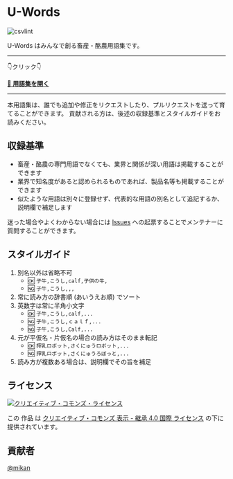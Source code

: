 # U-Words

![csvlint](https://github.com/u-motion/u-words/workflows/csvlint/badge.svg)

U-Words はみんなで創る畜産・酪農用語集です。

-----

👇クリック👇

**[📖 用語集を開く](words.csv)**

-----

本用語集は、誰でも追加や修正をリクエストしたり、プルリクエストを送って育てることができます。
貢献される方は、後述の収録基準とスタイルガイドをお読みください。

## 収録基準

- 畜産・酪農の専門用語でなくても、業界と関係が深い用語は掲載することができます
- 業界で知名度があると認められるものであれば、製品名等も掲載することができます
- 似たような用語は別々に登録せず、代表的な用語の別名として追記するか、説明欄で補足します

迷った場合やよくわからない場合には [Issues](https://github.com/u-motion/u-words/issues) への起票することでメンテナーに質問することができます。

## スタイルガイド

1. 別名以外は省略不可
    * 🆗 `子牛,こうし,calf,子供の牛,`
    * 🆖 `子牛,こうし,,,`
2. 常に読み方の辞書順 (あいうえお順) でソート
3. 英数字は常に半角小文字
    * 🆗 `子牛,こうし,calf,...`
    * 🆖 `子牛,こうし,ｃａｌｆ,...`
    * 🆖 `子牛,こうし,Calf,...`
4. 元が平仮名・片仮名の場合の読み方はそのまま転記
    * 🆗 `搾乳ロボット,さくにゅうロボット,...`
    * 🆖 `搾乳ロボット,さくにゅうろぼっと,...`
5. 読み方が複数ある場合は、説明欄でその旨を補足

## ライセンス

[![クリエイティブ・コモンズ・ライセンス](https://i.creativecommons.org/l/by-sa/4.0/88x31.png)](http://creativecommons.org/licenses/by-sa/4.0/)

この 作品 は [クリエイティブ・コモンズ 表示 - 継承 4.0 国際 ライセンス](http://creativecommons.org/licenses/by-sa/4.0/) の下に提供されています。

## 貢献者

[@mikan](https://github.com/mikan)
